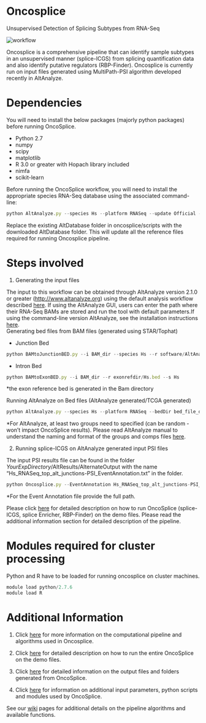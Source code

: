 # Oncosplice # 

Unsupervised Detection of Splicing Subtypes from RNA-Seq

![workflow](https://github.com/venkatmi/oncosplice/wiki/images/workflow.png)

Oncosplice is a comprehensive pipeline that can identify sample subtypes in an unsupervised manner (splice-ICGS) from splicing quantification data and also identify putative regulators (RBP-Finder). Oncosplice is currently run on input files generated using MultiPath-PSI algorithm developed recently in AltAnalyze.

 # Dependencies # 

You will need to install the below packages (majorly python packages) before running OncoSplice.
  * Python 2.7
  * numpy
  * scipy
  * matplotlib
  * R 3.0 or greater with Hopach library included
  * nimfa
  * scikit-learn
  
Before running the OncoSplice workflow, you will need to install the appropriate species RNA-Seq database using the associated command-line:

```javascript
python AltAnalyze.py --species Hs --platform RNASeq --update Official --version EnsMart72
```

Replace the existing AltDatabase folder in oncosplice/scripts with the downloaded AltDatabase folder. This will update all the reference files required for running Oncosplice pipeline.

 # Steps involved # 
 
1. Generating the input files  

The input to this workflow can be obtained through AltAnalyze version 2.1.0 or greater (http://www.altanalyze.org) using the default analysis workflow described [here](http://altanalyze.readthedocs.io/en/latest/Algorithms/#multipath-psi-splicing-algorithm). If using the AltAnalyze GUI, users can enter the path where their RNA-Seq BAMs are stored and run the tool with default parameters.If using the command-line version AltAnalyze, see the installation instructions [here](https://github.com/nsalomonis/altanalyze/wiki/CommandLineMode).  
Generating bed files from BAM files (generated using STAR/Tophat)

- Junction Bed
```javascript
python BAMtoJunctionBED.py --i BAM_dir --species Hs --r software/AltAnalyze/AltDatabase/EnsMart72/ensembl/Hs/Hs_Ensembl_exon.txt
```

- Intron Bed
```javascript
python BAMtoExonBED.py --i BAM_dir --r exonrefdir/Hs.bed --s Hs
```
*the exon reference bed is generated in the Bam directory

Running AltAnalyze on Bed files (AltAnalyze generated/TCGA generated)
```javascript
python AltAnalyze.py --species Hs --platform RNASeq --bedDir bed_file_dir --output output_dir --groupdir /output_dir/ExpressionInput/groups_file.txt --compdir /output_dir/ExpressionInput/comps_file.txt --expname Exp_Name --runGOElite no
```
*For AltAnalyze, at least two groups need to specified (can be random - won’t impact OncoSplice results). Please read AltAnalyze manual to understand the naming and format of the groups and comps files [here](https://github.com/nsalomonis/altanalyze/wiki/ManualGroupsCompsCreation).


2. Running splice-ICGS on AltAnalyze generated input PSI files  

The input PSI results file can be found in the folder *YourExpDirectory*/AltResults/AlternateOutput with the name “Hs_RNASeq_top_alt_junctions-PSI_EventAnnotation.txt” in the folder.

```javascript
python Oncosplice.py --EventAnnotation Hs_RNASeq_top_alt_junctions-PSI_EventAnnotation.txt
```

*For the Event Annotation file provide the full path.

Please click [here](https://github.com/venkatmi/oncosplice/wiki/Demo-Example-with-scripts) for detailed description on how to run OncoSplice (splice-ICGS, splice Enricher, RBP-Finder) on the demo files. Please read the additional information section for detailed description of the pipeline.

 # Modules required for cluster processing #
 
 Python and R have to be loaded for running oncosplice on cluster machines.
 ```javascript
module load python/2.7.6
module load R
```
 

 # Additional Information # 

1. Click [here](https://github.com/venkatmi/oncosplice/wiki/Feature-Selection-and-Sample-Subtype-Classification) for more information on the computational pipeline and algorithms used in Oncosplice. 

2. Click [here](https://github.com/venkatmi/oncosplice/wiki/Demo-Example-with-scripts) for detailed description on how to run the entire OncoSplice on the demo files.

3. Click [here](https://github.com/venkatmi/oncosplice/wiki/Input-Output-Folder-Structure) for detailed information on the output files and folders generated from OncoSplice.

4. Click [here](https://github.com/venkatmi/oncosplice/wiki/OncoSplice-Software-Functions-Description) for information on additional input parameters, python scripts and modules used by OncoSplice. 

See our [wiki](https://github.com/venkatmi/oncosplice/wiki) pages for additional details on the pipeline algorithms and available functions.



